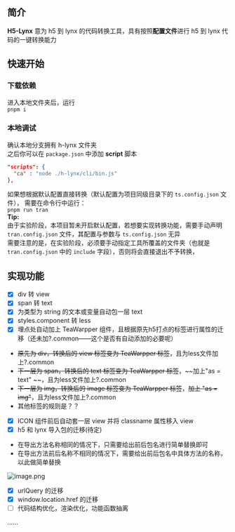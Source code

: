<a name="t2hBU"></a>
## 简介
**H5-Lynx** 意为 h5 到 lynx 的代码转换工具，具有按照**配置文件**进行 h5 到 lynx 代码的一键转换能力
<a name="AKBFI"></a>
## 快速开始
<a name="wVDs5"></a>
### 下载依赖
进入本地文件夹后，运行<br />`pnpm i`
<a name="VfQaA"></a>
### 本地调试
确认本地分支拥有 h-lynx 文件夹<br />之后你可以在 `package.json` 中添加 **script** 脚本
```json
"scripts": {
  "ca" : "node ./h-lynx/cli/bin.js" 
},
```
如果想根据默认配置直接转换（默认配置为项目同级目录下的 `ts.config.json` 文件）， 需要在命令行中运行：<br />`pnpm run tran`<br />**Tip:**<br />由于实验阶段，本项目暂未开启默认配置，若想要实现转换功能，需要手动声明 `tran.config.json` 文件，其配置与参数与 `ts.config.json` 无异<br />需要注意的是，在实验阶段，必须要手动指定工具所覆盖的文件夹（也就是 `tran.config.json` 中的 `include` 字段），否则将会直接退出不予转换，
<a name="kNHb9"></a>
## 实现功能

- [x] div 转 view
- [x] span 转 text
- [x] 为类型为 string 的文本或变量自动包一层 text
- [x] styles.component 转 less
- [x] 埋点处自动加上 TeaWarpper 组件，且根据原先h5打点的标签进行属性的迁移（还未加?.common——这个是否有自动添加的必要呢）
- ~~原先为 div，转换后的 view 标签变为 TeaWarpper 标签~~，且为less文件加上?.common
- ~~下一层为 span，转换后的 text 标签变为 TeaWarpper 标签~~，~~加上"as = text" ~~，且为less文件加上?.common
- ~~下一层为 img，转换后的 image 标签变为 TeaWarpper 标签~~，~~加上 "as = img"~~，且为less文件加上?.common
- 其他标签的规则是？？
- [x] ICON 组件前后自动套一层 view 并将 classname 属性移入 view
- [x] h5 和 lynx 导入包的迁移(待定)
- 在导出方法名称相同的情况下，只需要给出前后包名进行简单替换即可
- 在导出方法前后名称不相同的情况下，需要给出前后包名中具体方法的名称，以此做简单替换

![image.png](https://cdn.nlark.com/yuque/0/2024/png/29733541/1715082727912-e41a80e8-ed52-4c58-a975-d6d2db9fbb6d.png#averageHue=%23fefefe&clientId=u1da086fe-651d-4&from=paste&height=380&id=uc7fd44d8&originHeight=760&originWidth=1540&originalType=binary&ratio=2&rotation=0&showTitle=false&size=117867&status=done&style=none&taskId=u0c4afc5a-6907-4c52-8077-2aaca951401&title=&width=770)

- [x] urlQuery 的迁移
- [x] window.location.href 的迁移
- [ ] 代码结构优化，渲染优化，功能函数抽离

......
